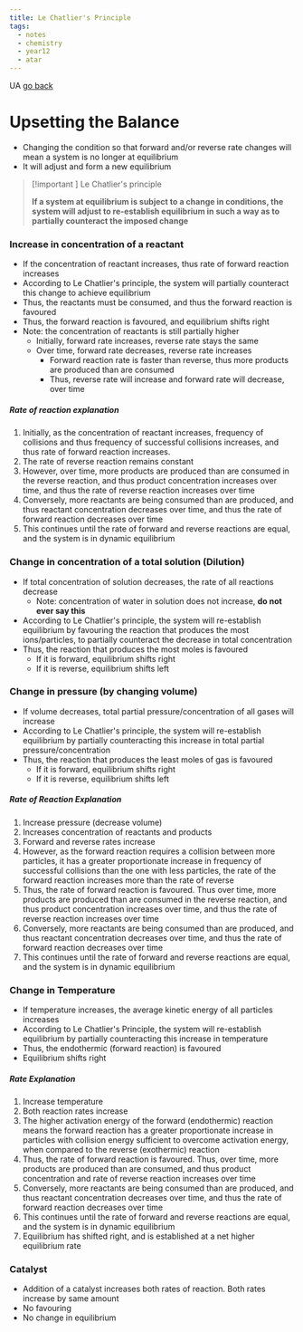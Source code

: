 ```yaml
---
title: Le Chatlier's Principle
tags:
  - notes
  - chemistry
  - year12
  - atar
---
```

UA
[go back](12Subjects/12Chemistry.md)

# Upsetting the Balance
- Changing the condition so that forward and/or reverse rate changes will mean a system is no longer at equilibrium
- It will adjust and form a new equilibrium

> [!important ] Le Chatlier's principle
> 
> **If a system at equilibrium is subject to a change in conditions, the system will adjust to re-establish equilibrium in such a way as to partially counteract the imposed change**

### Increase in concentration of a reactant
- If the concentration of reactant increases, thus rate of forward reaction increases
- According to Le Chatlier's principle, the system will partially counteract this change to achieve equilibrium
- Thus, the reactants must be consumed, and thus the forward reaction is favoured
- Thus, the forward reaction is favoured, and equilibrium shifts right
- Note: the concentration of reactants is still partially higher
	- Initially, forward rate increases, reverse rate stays the same
	- Over time, forward rate decreases, reverse rate increases 
		- Forward reaction rate is faster than reverse, thus more products are produced than are consumed
		- Thus, reverse rate will increase and forward rate will decrease, over time
##### Rate of reaction explanation
1. Initially, as the concentration of reactant increases, frequency of collisions and thus frequency of successful collisions increases, and thus rate of forward reaction increases.
2. The rate of reverse reaction remains constant
3. However, over time, more products are produced than are consumed in the reverse reaction, and thus product concentration increases over time, and thus the rate of reverse reaction increases over time
4. Conversely, more reactants are being consumed than are produced, and thus reactant concentration decreases over time, and thus the rate of forward reaction decreases over time
5. This continues until the rate of forward and reverse reactions are equal, and the system is in dynamic equilibrium

### Change in concentration of a total solution (Dilution)
- If total concentration of solution decreases, the rate of all reactions decrease
	- Note: concentration of water in solution does not increase, **do not ever say this**
- According to Le Chatlier's principle, the system will re-establish equilibrium by favouring the reaction that produces the most ions/particles, to partially counteract the decrease in total concentration
- Thus, the reaction that produces the most moles is favoured
	- If it is forward, equilibrium shifts right
	- If it is reverse, equilibrium shifts left

### Change in pressure (by changing volume)
- If volume decreases, total partial pressure/concentration of all gases will increase
- According to Le Chatlier's principle, the system will re-establish equilibrium by partially counteracting this increase in total partial pressure/concentration
- Thus, the reaction that produces the least moles of gas is favoured
	- If it is forward, equilibrium shifts right
	- If it is reverse, equilibrium shifts left

##### Rate of Reaction Explanation
1. Increase pressure (decrease volume)
2.  Increases concentration of reactants and products
3. Forward and reverse rates increase
4. However, as the forward reaction requires a collision between more particles, it has a greater proportionate increase in frequency of successful collisions than the one with less particles, the rate of the forward reaction increases more than the rate of reverse
5. Thus, the rate of forward reaction is favoured. Thus over time, more products are produced than are consumed in the reverse reaction, and thus product concentration increases over time, and thus the rate of reverse reaction increases over time
6. Conversely, more reactants are being consumed than are produced, and thus reactant concentration decreases over time, and thus the rate of forward reaction decreases over time
7. This continues until the rate of forward and reverse reactions are equal, and the system is in dynamic equilibrium

### Change in Temperature
- If temperature increases, the average kinetic energy of all particles increases
- According to Le Chatlier's Principle, the system will re-establish equilibrium by partially counteracting this increase in temperature
- Thus, the endothermic (forward reaction) is favoured
- Equilibrium shifts right

##### Rate Explanation
1. Increase temperature
2. Both reaction rates increase
3. The higher activation energy of the forward (endothermic) reaction means the forward reaction has a greater proportionate increase in particles with collision energy sufficient to overcome activation energy, when compared to the reverse (exothermic) reaction
4. Thus, the rate of forward reaction is favoured. Thus, over time, more products are produced than are consumed, and thus product concentration and rate of reverse reaction increases over time
5. Conversely, more reactants are being consumed than are produced, and thus reactant concentration decreases over time, and thus the rate of forward reaction decreases over time
6. This continues until the rate of forward and reverse reactions are equal, and the system is in dynamic equilibrium
7. Equilibrium has shifted right, and is established at a net higher equilibrium rate

### Catalyst
- Addition of a catalyst increases both rates of reaction. Both rates increase by same amount
- No favouring
- No change in equilibrium